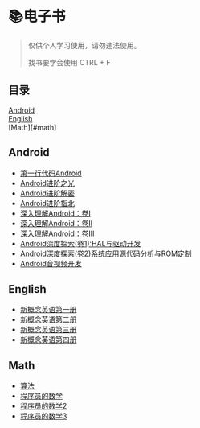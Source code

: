 # :books:电子书

> 仅供个人学习使用，请勿违法使用。
>
> 找书要学会使用 CTRL + F

## 目录

[Android](#android)
<br/>[English](#english)
<br/>[Math][#math]

## Android

+ [第一行代码Android](https://github.com/cnwutianhao/ebook/blob/main/Android/%E7%AC%AC%E4%B8%80%E8%A1%8C%E4%BB%A3%E7%A0%81Android%EF%BC%88%E7%AC%AC3%E7%89%88%EF%BC%89.epub)
+ [Android进阶之光](https://github.com/cnwutianhao/ebook/blob/main/Android/Android%E8%BF%9B%E9%98%B6%E4%B9%8B%E5%85%89.epub)
+ [Android进阶解密](https://github.com/cnwutianhao/ebook/blob/main/Android/Android%E8%BF%9B%E9%98%B6%E8%A7%A3%E5%AF%86.epub)
+ [Android进阶指北](https://github.com/cnwutianhao/ebook/blob/main/Android/Android%E8%BF%9B%E9%98%B6%E6%8C%87%E5%8C%97.pdf)
+ [深入理解Android：卷I](https://github.com/cnwutianhao/ebook/blob/main/Android/%E6%B7%B1%E5%85%A5%E7%90%86%E8%A7%A3Android%EF%BC%9A%E5%8D%B7I.epub)
+ [深入理解Android：卷II](https://github.com/cnwutianhao/ebook/blob/main/Android/%E6%B7%B1%E5%85%A5%E7%90%86%E8%A7%A3Android%EF%BC%9A%E5%8D%B7II.epub)
+ [深入理解Android：卷III](https://github.com/cnwutianhao/ebook/blob/main/Android/%E6%B7%B1%E5%85%A5%E7%90%86%E8%A7%A3Android%EF%BC%9A%E5%8D%B7III.epub)
+ [Android深度探索(卷1):HAL与驱动开发](https://github.com/cnwutianhao/ebook/blob/main/Android/Android%E6%B7%B1%E5%BA%A6%E6%8E%A2%E7%B4%A2(%E5%8D%B71)%3AHAL%E4%B8%8E%E9%A9%B1%E5%8A%A8%E5%BC%80%E5%8F%91.epub)
+ [Android深度探索(卷2)系统应用源代码分析与ROM定制](https://github.com/cnwutianhao/ebook/blob/main/Android/Android%E6%B7%B1%E5%BA%A6%E6%8E%A2%E7%B4%A2(%E5%8D%B72)%E7%B3%BB%E7%BB%9F%E5%BA%94%E7%94%A8%E6%BA%90%E4%BB%A3%E7%A0%81%E5%88%86%E6%9E%90%E4%B8%8EROM%E5%AE%9A%E5%88%B6.epub)
+ [Android音视频开发](https://github.com/cnwutianhao/ebook/blob/main/Android/Android%E9%9F%B3%E8%A7%86%E9%A2%91%E5%BC%80%E5%8F%91.epub)

## English

+ [新概念英语第一册](https://github.com/cnwutianhao/ebook/blob/main/English/%E6%96%B0%E6%A6%82%E5%BF%B5%E8%8B%B1%E8%AF%AD%E7%AC%AC%E4%B8%80%E5%86%8C.epub)
+ [新概念英语第二册](https://github.com/cnwutianhao/ebook/blob/main/English/%E6%96%B0%E6%A6%82%E5%BF%B5%E8%8B%B1%E8%AF%AD%E7%AC%AC%E4%BA%8C%E5%86%8C.epub)
+ [新概念英语第三册](https://github.com/cnwutianhao/ebook/blob/main/English/%E6%96%B0%E6%A6%82%E5%BF%B5%E8%8B%B1%E8%AF%AD%E7%AC%AC%E4%B8%89%E5%86%8C.epub)
+ [新概念英语第四册](https://github.com/cnwutianhao/ebook/blob/main/English/%E6%96%B0%E6%A6%82%E5%BF%B5%E8%8B%B1%E8%AF%AD%E7%AC%AC%E5%9B%9B%E5%86%8C.epub)

## Math

+ [算法](https://github.com/cnwutianhao/ebook/blob/main/Math/%E7%AE%97%E6%B3%95.pdf)
+ [程序员的数学](https://github.com/cnwutianhao/ebook/blob/main/Math/%E7%A8%8B%E5%BA%8F%E5%91%98%E7%9A%84%E6%95%B0%E5%AD%A6.epub)
+ [程序员的数学2](https://github.com/cnwutianhao/ebook/blob/main/Math/%E7%A8%8B%E5%BA%8F%E5%91%98%E7%9A%84%E6%95%B0%E5%AD%A62%EF%BC%88%E6%A6%82%E7%8E%87%E7%BB%9F%E8%AE%A1%EF%BC%89.pdf)
+ [程序员的数学3](https://github.com/cnwutianhao/ebook/blob/main/Math/%E7%A8%8B%E5%BA%8F%E5%91%98%E7%9A%84%E6%95%B0%E5%AD%A63%EF%BC%88%E7%BA%BF%E6%80%A7%E4%BB%A3%E6%95%B0%EF%BC%89.pdf)
